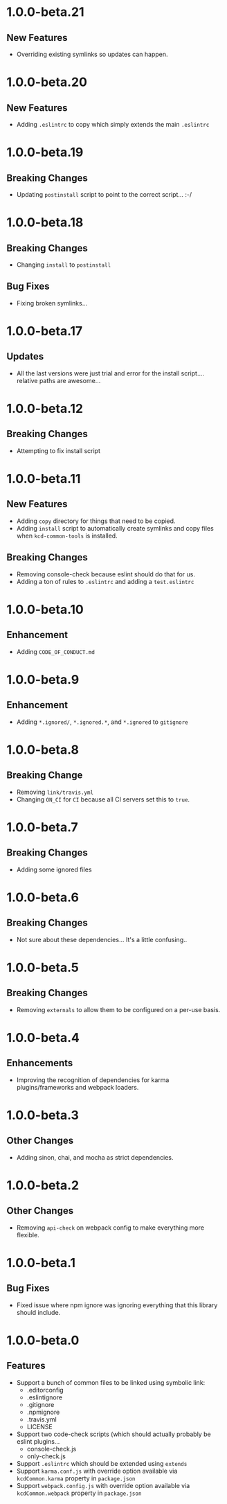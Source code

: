 # 1.0.0-beta.21

## New Features

- Overriding existing symlinks so updates can happen.

# 1.0.0-beta.20

## New Features

- Adding `.eslintrc` to copy which simply extends the main `.eslintrc`

# 1.0.0-beta.19

## Breaking Changes

- Updating `postinstall` script to point to the correct script... :-/

# 1.0.0-beta.18

## Breaking Changes

- Changing `install` to `postinstall`

## Bug Fixes

- Fixing broken symlinks...

# 1.0.0-beta.17

## Updates

- All the last versions were just trial and error for the install script.... relative paths are awesome...

# 1.0.0-beta.12

## Breaking Changes

- Attempting to fix install script

# 1.0.0-beta.11

## New Features

- Adding `copy` directory for things that need to be copied.
- Adding `install` script to automatically create symlinks and copy files when `kcd-common-tools` is installed.

## Breaking Changes

- Removing console-check because eslint should do that for us.
- Adding a ton of rules to `.eslintrc` and adding a `test.eslintrc`

# 1.0.0-beta.10

## Enhancement

- Adding `CODE_OF_CONDUCT.md`

# 1.0.0-beta.9

## Enhancement

- Adding `*.ignored/`, `*.ignored.*`, and `*.ignored` to `gitignore`

# 1.0.0-beta.8

## Breaking Change

- Removing `link/travis.yml`
- Changing `ON_CI` for `CI` because all CI servers set this to `true`.

# 1.0.0-beta.7

## Breaking Changes

- Adding some ignored files

# 1.0.0-beta.6

## Breaking Changes

- Not sure about these dependencies... It's a little confusing..

# 1.0.0-beta.5

## Breaking Changes

- Removing `externals` to allow them to be configured on a per-use basis.

# 1.0.0-beta.4

## Enhancements

- Improving the recognition of dependencies for karma plugins/frameworks and webpack loaders.

# 1.0.0-beta.3

## Other Changes

- Adding sinon, chai, and mocha as strict dependencies.

# 1.0.0-beta.2

## Other Changes

- Removing `api-check` on webpack config to make everything more flexible.

# 1.0.0-beta.1

## Bug Fixes

- Fixed issue where npm ignore was ignoring everything that this library should include.

# 1.0.0-beta.0

## Features

- Support a bunch of common files to be linked using symbolic link:
  - .editorconfig
  - .eslintignore
  - .gitignore
  - .npmignore
  - .travis.yml
  - LICENSE
- Support two code-check scripts (which should actually probably be eslint plugins...
  - console-check.js
  - only-check.js
- Support `.eslintrc` which should be extended using `extends`
- Support `karma.conf.js` with override option available via `kcdCommon.karma` property in `package.json`
- Support `webpack.config.js` with override option available via `kcdCommon.webpack` property in `package.json`

